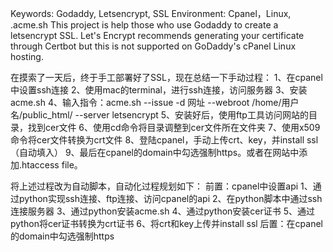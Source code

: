 Keywords: Godaddy, Letsencrypt, SSL
Environment: Cpanel，Linux, .acme.sh
This project is help those who use Godaddy to create a letsencrypt SSL. Let's Encrypt recommends generating your certificate through Certbot but this is not supported on GoDaddy's cPanel Linux hosting. 

在摸索了一天后，终于手工部署好了SSL，现在总结一下手动过程：
1、在cpanel中设置ssh连接
2、使用mac的terminal，进行ssh连接，访问服务器
3、安装acme.sh
4、输入指令：acme.sh --issue -d 网址 --webroot /home/用户名/public_html/ --server letsencrypt
5、安装好后，使用ftp工具访问网站的目录，找到cer文件
6、使用cd命令将目录调整到cer文件所在文件夹
7、使用x509命令将cer文件转换为crt文件
8、登陆cpanel，手动上传crt、key，并install ssl（自动填入）
9、最后在cpanel的domain中勾选强制https。或者在网站中添加.htaccess file。

将上述过程改为自动脚本，自动化过程规划如下：
前置：cpanel中设置api
1、通过python实现ssh连接、ftp连接、访问cpanel的api
2、在python脚本中通过ssh连接服务器
3、通过python安装acme.sh
4、通过python安装cer证书
5、通过python将cer证书转换为crt证书
6、将crt和key上传并install ssl
后置：在cpanel的domain中勾选强制https
